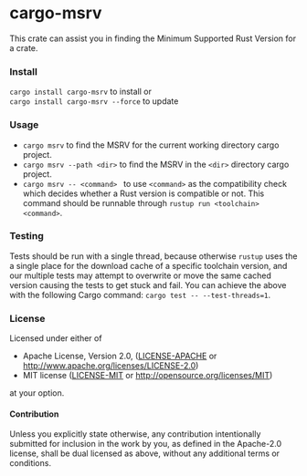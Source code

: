 # cargo-msrv

This crate can assist you in finding the Minimum Supported Rust Version for a crate.

### Install

`cargo install cargo-msrv` to install or <br>
`cargo install cargo-msrv --force` to update

### Usage

* `cargo msrv` to find the MSRV for the current working directory cargo project. 
* `cargo msrv --path <dir>` to find the MSRV in the `<dir>` directory cargo project.
* `cargo msrv -- <command> ` to use `<command>` as the compatibility check which decides whether a Rust version is
compatible or not. This command should be runnable through `rustup run <toolchain> <command>`.

### Testing

Tests should be run with a single thread, because otherwise `rustup` uses the a single place for the download cache of a
specific toolchain version, and our multiple tests may attempt to overwrite or move the same cached version causing the
tests to get stuck and fail. You can achieve the above with the following Cargo command: `cargo test -- --test-threads=1`.

### License
 
Licensed under either of

* Apache License, Version 2.0, ([LICENSE-APACHE](LICENSE-APACHE) or http://www.apache.org/licenses/LICENSE-2.0)
* MIT license ([LICENSE-MIT](LICENSE-MIT) or http://opensource.org/licenses/MIT)

at your option.

#### Contribution

Unless you explicitly state otherwise, any contribution intentionally
submitted for inclusion in the work by you, as defined in the Apache-2.0
license, shall be dual licensed as above, without any additional terms or
conditions.